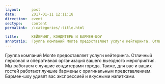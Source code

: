 ```yaml
---
layout:     post
date:       2017-01-11 12:11:18
direction:  event
sectype:    content
permalink:  /:categories/:title.html

title:      КЕЙЕРИНГ, КОНДИТЕРЫ И БАРМЕН-ШОУ    
annotatio:  Группа компаний Monte предоставляет услуги кейтеринга. Отличный персонал и оперативная организация вашего выездного мероприятия. Мы работаем с лучшие кондитерами города. Также, для вас и ваших гостей работают лучшие бармены с оригинальным представлением. Бармен-шоу удивят вас экспрессией и вкусными напитками.
---
```


Группа компаний Monte предоставляет услуги кейтеринга. Отличный персонал и оперативная организация вашего выездного мероприятия. Мы работаем с лучшие кондитерами города. Также, для вас и ваших гостей работают лучшие бармены с оригинальным представлением. Бармен-шоу удивят вас экспрессией и вкусными напитками.  